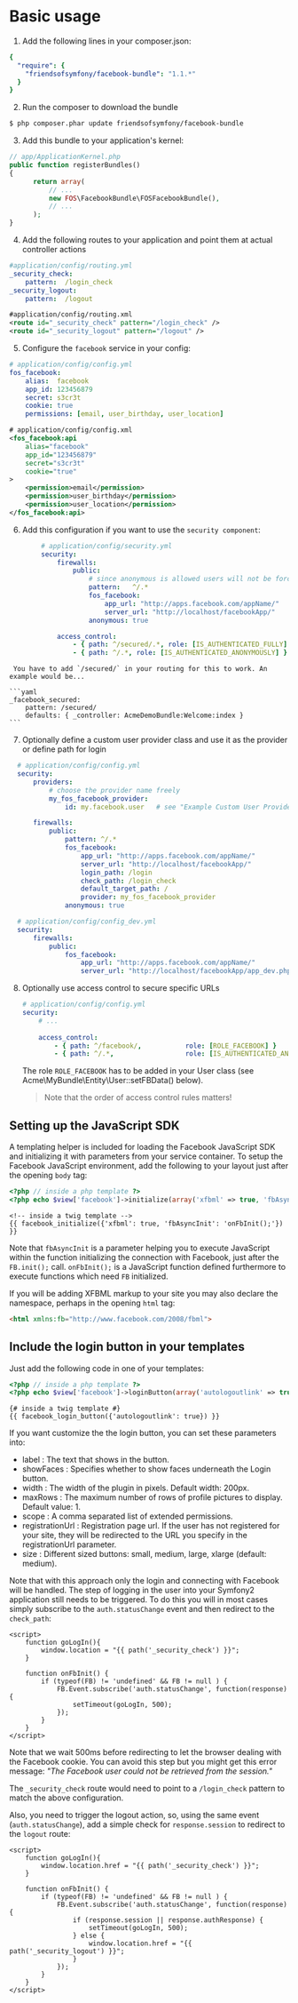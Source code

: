 Basic usage
===========


1. Add the following lines in your composer.json:

  ```yaml
  {
    "require": {
      "friendsofsymfony/facebook-bundle": "1.1.*"
    }
  }
  ```

2. Run the composer to download the bundle
  ```bash
  $ php composer.phar update friendsofsymfony/facebook-bundle
  ```


3. Add this bundle to your application's kernel:

  ```php
  // app/ApplicationKernel.php
  public function registerBundles()
  {
        return array(
            // ...
            new FOS\FacebookBundle\FOSFacebookBundle(),
            // ...
        );
  }
  ```

4. Add the following routes to your application and point them at actual controller actions

  ```yaml
  #application/config/routing.yml
  _security_check:
      pattern:  /login_check
  _security_logout:
      pattern:  /logout
  ```

  ```xml
  #application/config/routing.xml
  <route id="_security_check" pattern="/login_check" />
  <route id="_security_logout" pattern="/logout" />
  ```

5. Configure the `facebook` service in your config:
  ```yaml
  # application/config/config.yml
  fos_facebook:
      alias:  facebook
      app_id: 123456879
      secret: s3cr3t
      cookie: true
      permissions: [email, user_birthday, user_location]
  ```

  ```xml
  # application/config/config.xml
  <fos_facebook:api
      alias="facebook"
      app_id="123456879"
      secret="s3cr3t"
      cookie="true"
  >
      <permission>email</permission>
      <permission>user_birthday</permission>
      <permission>user_location</permission>
  </fos_facebook:api>
  ```


6. Add this configuration if you want to use the `security component`:

  ```yaml
          # application/config/security.yml
          security:
              firewalls:
                  public:
                      # since anonymous is allowed users will not be forced to login
                      pattern:   ^/.*
                      fos_facebook:
                          app_url: "http://apps.facebook.com/appName/"
                          server_url: "http://localhost/facebookApp/"
                      anonymous: true

              access_control:
                  - { path: ^/secured/.*, role: [IS_AUTHENTICATED_FULLY] } # This is the route secured with fos_facebook
                  - { path: ^/.*, role: [IS_AUTHENTICATED_ANONYMOUSLY] }
  ```

     You have to add `/secured/` in your routing for this to work. An example would be...
     
    ```yaml
    _facebook_secured:
        pattern: /secured/
        defaults: { _controller: AcmeDemoBundle:Welcome:index }
    ```

7. Optionally define a custom user provider class and use it as the provider or define path for login
  ```yaml
    # application/config/config.yml
    security:
        providers:
            # choose the provider name freely
            my_fos_facebook_provider:
                id: my.facebook.user   # see "Example Custom User Provider using the FOS\UserBundle" chapter further down

        firewalls:
            public:
                pattern: ^/.*
                fos_facebook:
                    app_url: "http://apps.facebook.com/appName/"
                    server_url: "http://localhost/facebookApp/"
                    login_path: /login
                    check_path: /login_check
                    default_target_path: /
                    provider: my_fos_facebook_provider
                anonymous: true

    # application/config/config_dev.yml
    security:
        firewalls:
            public:
                fos_facebook:
                    app_url: "http://apps.facebook.com/appName/"
                    server_url: "http://localhost/facebookApp/app_dev.php/"     
  ```

8. Optionally use access control to secure specific URLs

    ```yaml
    # application/config/config.yml
    security:
        # ...
        
        access_control:
            - { path: ^/facebook/,           role: [ROLE_FACEBOOK] }
            - { path: ^/.*,                  role: [IS_AUTHENTICATED_ANONYMOUSLY] }
    ```
       
    The role `ROLE_FACEBOOK` has to be added in your User class (see Acme\MyBundle\Entity\User::setFBData() below).
    > Note that the order of access control rules matters!


Setting up the JavaScript SDK
-----------------------------

A templating helper is included for loading the Facebook JavaScript SDK and
initializing it with parameters from your service container. To setup the
Facebook JavaScript environment, add the following to your layout just after
the opening `body` tag:
```php
<?php // inside a php template ?>
<?php echo $view['facebook']->initialize(array('xfbml' => true, 'fbAsyncInit' => 'onFbInit();')) ?>
```
```html+jinja
<!-- inside a twig template -->
{{ facebook_initialize({'xfbml': true, 'fbAsyncInit': 'onFbInit();'}) }}
```
Note that `fbAsyncInit` is a parameter helping you to execute JavaScript within 
the function initializing the connection with Facebook, just after the `FB.init();`
call. `onFbInit();` is a JavaScript function defined furthermore to execute functions
which need `FB` initialized.

If you will be adding XFBML markup to your site you may also declare the
namespace, perhaps in the opening `html` tag:
```html
<html xmlns:fb="http://www.facebook.com/2008/fbml">
```
Include the login button in your templates
------------------------------------------

Just add the following code in one of your templates:
```php
<?php // inside a php template ?>
<?php echo $view['facebook']->loginButton(array('autologoutlink' => true)) ?>
```
```jinja
{# inside a twig template #}
{{ facebook_login_button({'autologoutlink': true}) }}
```
If you want customize the the login button, you can set these parameters into:

  - label     : The text that shows in the button.
  - showFaces : Specifies whether to show faces underneath the Login button.
  - width     : The width of the plugin in pixels. Default width: 200px.
  - maxRows   : The maximum number of rows of profile pictures to display. Default value: 1.
  - scope     : A comma separated list of extended permissions.
  - registrationUrl : Registration page url. If the user has not registered for your site, they will be redirected to the URL you specify in the registrationUrl parameter.
  - size      : Different sized buttons: small, medium, large, xlarge (default: medium).


Note that with this approach only the login and connecting with Facebook will
be handled. The step of logging in the user into your Symfony2 application
still needs to be triggered. To do this you will in most cases simply subscribe
to the `auth.statusChange` event and then redirect to the `check_path`:
```html+jinja
<script>
    function goLogIn(){
        window.location = "{{ path('_security_check') }}";
    }
    
    function onFbInit() {
        if (typeof(FB) != 'undefined' && FB != null ) {
            FB.Event.subscribe('auth.statusChange', function(response) {
                setTimeout(goLogIn, 500);
            });
        }
    }
</script>
```  
Note that we wait 500ms before redirecting to let the browser dealing with the 
Facebook cookie. You can avoid this step but you might get this error message:
*"The Facebook user could not be retrieved from the session."*

The `_security_check` route would need to point to a `/login_check` pattern
to match the above configuration.

Also, you need to trigger the logout action, so, using the same event (`auth.statusChange`), add a simple
check for `response.session` to redirect to the `logout` route:
```html+jinja
<script>
    function goLogIn(){
        window.location.href = "{{ path('_security_check') }}";
    }
    
    function onFbInit() {
        if (typeof(FB) != 'undefined' && FB != null ) {              
            FB.Event.subscribe('auth.statusChange', function(response) {
                if (response.session || response.authResponse) {
                    setTimeout(goLogIn, 500);
                } else {
                    window.location.href = "{{ path('_security_logout') }}";
                }
            });
        }
    }
</script>
```

